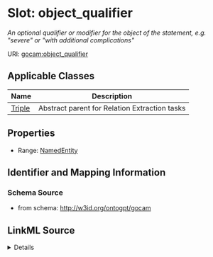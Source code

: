 # Slot: object_qualifier
_An optional qualifier or modifier for the object of the statement, e.g. "severe" or "with additional complications"_


URI: [gocam:object_qualifier](http://w3id.org/ontogpt/gocam/object_qualifier)



<!-- no inheritance hierarchy -->




## Applicable Classes

| Name | Description |
| --- | --- |
[Triple](Triple.md) | Abstract parent for Relation Extraction tasks






## Properties

* Range: [NamedEntity](NamedEntity.md)







## Identifier and Mapping Information







### Schema Source


* from schema: http://w3id.org/ontogpt/gocam




## LinkML Source

<details>
```yaml
name: object_qualifier
description: An optional qualifier or modifier for the object of the statement, e.g.
  "severe" or "with additional complications"
from_schema: http://w3id.org/ontogpt/gocam
rank: 1000
alias: object_qualifier
owner: Triple
domain_of:
- Triple
range: NamedEntity

```
</details>